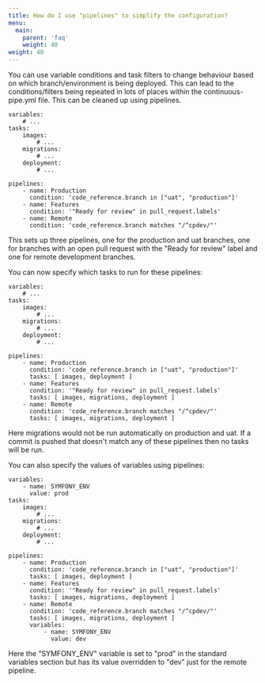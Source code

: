 ```yaml
---
title: How do I use "pipelines" to simplify the configuration?
menu:
  main:
    parent: 'faq'
    weight: 40
weight: 40
---
```

You can use variable conditions and task filters to change behaviour based on which branch/environment is being deployed. This can lead to the conditions/filters being repeated in lots of places within the continuous-pipe.yml file. This can be cleaned up using pipelines.

```
variables:
    # ...
tasks:
    images:
        # ...
    migrations:
        # ...
    deployment:
        # ...
        
pipelines:
    - name: Production
      condition: 'code_reference.branch in ["uat", "production"]'
    - name: Features
      condition: '"Ready for review" in pull_request.labels'
    - name: Remote
      condition: 'code_reference.branch matches "/^cpdev/"'
```

This sets up three pipelines, one for the production and uat branches, one for branches with an open pull request with the "Ready for review" label and one for remote development branches.

You can now specify which tasks to run for these pipelines:

```
variables:
    # ...
tasks:
    images:
        # ...
    migrations:
        # ...
    deployment:
        # ...
        
pipelines:
    - name: Production
      condition: 'code_reference.branch in ["uat", "production"]'
      tasks: [ images, deployment ]
    - name: Features
      condition: '"Ready for review" in pull_request.labels'
      tasks: [ images, migrations, deployment ]
    - name: Remote
      condition: 'code_reference.branch matches "/^cpdev/"'
      tasks: [ images, migrations, deployment ]
```

Here migrations would not be run automatically on production and uat. If a commit is pushed that doesn't match any of these pipelines then no tasks will be run.

You can also specify the values of variables using pipelines:

```
variables:
    - name: SYMFONY_ENV
      value: prod
tasks:
    images:
        # ...
    migrations:
        # ...
    deployment:
        # ...
        
pipelines:
    - name: Production
      condition: 'code_reference.branch in ["uat", "production"]'
      tasks: [ images, deployment ]
    - name: Features
      condition: '"Ready for review" in pull_request.labels'
      tasks: [ images, migrations, deployment ]
    - name: Remote
      condition: 'code_reference.branch matches "/^cpdev/"'
      tasks: [ images, migrations, deployment ]
      variables:
          - name: SYMFONY_ENV
            value: dev
```

Here the "SYMFONY_ENV" variable is set to "prod" in the standard variables section but has its value overridden to "dev" just for the remote pipeline.
